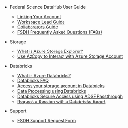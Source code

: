 - Federal Science DataHub User Guide
  - [Linking Your Account](/UserGuide/Onboarding/Link-Account.md)
  - [Workspace Lead Guide](/UserGuide/Onboarding/Onboard-Workspace-Lead.md)
  - [Collaborators Guide](/UserGuide/Onboarding/Onboard-Collaborator.md) 
  - [FSDH Frequently Asked Questions (FAQs)](/UserGuide/FSDH-FAQs.md)

- Storage
  - [What is Azure Storage Explorer?](/UserGuide/Storage/Datahub-AzureStorage.md)
  - [Use AzCopy to Interact with Azure Storage Account](/UserGuide/Storage/Use-AzCopy.md)

- Databricks
  - [What is Azure Databricks?](/UserGuide/Databricks/Databricks.md)
  - [Databricks FAQ](/UserGuide/Databricks/Databricks-FAQ.md)
  - [Access your storage account in Databricks](/UserGuide/Databricks/Access-your-storage-account-in-Databricks.md)
  - [Data Processing using Databricks](/UserGuide/Databricks/Data-Processing-using-Databricks.md)
  - [Databricks Secure Access using ADSF Passthrough](/UserGuide/Databricks/Databricks---Secure-Access-using-ADSF-Passthrough.md)
  - [Request a Session with a Databricks Expert](/UserGuide/Databricks/Request-databricks-session.md)
  
- Support
  - [FSDH Support Request Form](/UserGuide/FSDH-Support-Request-Form.md)
